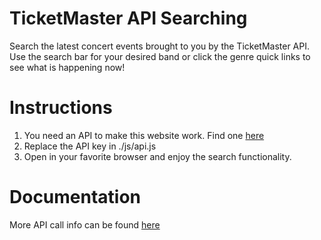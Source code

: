 # TicketMaster API Searching
Search the latest concert events brought to you by the TicketMaster API. Use the search bar for your desired band or click the genre quick links to see what is happening now! 

# Instructions
1) You need an API to make this website work. Find one [here](https://developer-acct.ticketmaster.com/user/register)
2) Replace the API key in ./js/api.js
3) Open in your favorite browser and enjoy the search functionality.

# Documentation
More API call info can be found [here](https://developer.ticketmaster.com/products-and-docs/apis/discovery-api/v2/)